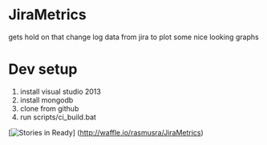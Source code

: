 # JiraMetrics
gets hold on that change log data from jira to plot some nice looking graphs

# Dev setup
1. install visual studio 2013
2. install mongodb
3. clone from github
4. run scripts/ci_build.bat

[![Stories in Ready](https://badge.waffle.io/rasmusra/JiraMetrics.png?label=ready&title=Ready)]
(http://waffle.io/rasmusra/JiraMetrics)
